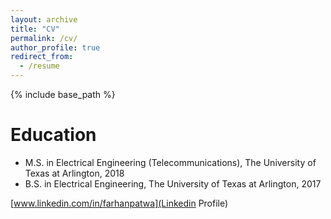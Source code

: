 ```yaml
---
layout: archive
title: "CV"
permalink: /cv/
author_profile: true
redirect_from:
  - /resume
---
```


{% include base_path %}

Education
======
* M.S. in Electrical Engineering (Telecommunications), The University of Texas at Arlington, 2018
* B.S. in Electrical Engineering, The University of Texas at Arlington, 2017

[www.linkedin.com/in/farhanpatwa](Linkedin Profile)

